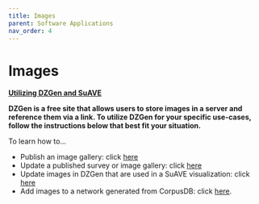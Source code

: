 ```yaml
---
title: Images
parent: Software Applications
nav_order: 4
---
```


# Images

<b><u>Utilizing DZGen and SuAVE</u></b>

**DZGen is a free site that allows users to store images in a server and reference them via a link. To utilize DZGen for your specific use-cases, follow the instructions below that best fit your situation.**

To learn how to...
- Publish an image gallery: click [here](https://suave-ucsd.github.io/SuAVE-Documentation/Publish_Gallery.html)
- Update a published survey or image gallery: click [here](https://suave-ucsd.github.io/SuAVE-Documentation/Update_Gallery.html)
- Update images in DZGen that are used in a SuAVE visualization: click [here](https://suave-ucsd.github.io/SuAVE-Documentation/Update_DZGen.html)
- Add images to a network generated from CorpusDB: click [here](https://suave-ucsd.github.io/SuAVE-Documentation/Bibliographic_Network_Images.html).
